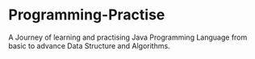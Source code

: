 # Programming-Practise
A Journey of learning and practising  Java Programming Language from basic to advance Data Structure and Algorithms.
